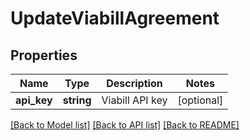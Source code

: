 # UpdateViabillAgreement

## Properties
Name | Type | Description | Notes
------------ | ------------- | ------------- | -------------
**api_key** | **string** | Viabill API key | [optional] 

[[Back to Model list]](../README.md#documentation-for-models) [[Back to API list]](../README.md#documentation-for-api-endpoints) [[Back to README]](../README.md)


